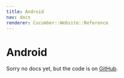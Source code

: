 ```yaml
---
title: Android
nav: docs
renderer: Cucumber::Website::Reference
---
```


# Android

Sorry no docs yet, but the code is on [GitHub](https://github.com/cucumber/cucumber-jvm/tree/master/android).
